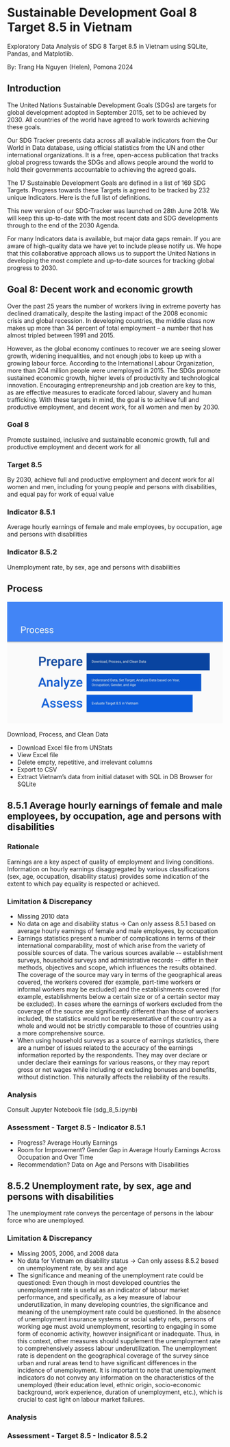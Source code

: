 # Sustainable Development Goal 8 Target 8.5 in Vietnam

Exploratory Data Analysis of SDG 8 Target 8.5 in Vietnam using SQLite, Pandas, and Matplotlib.

By: Trang Ha Nguyen (Helen), Pomona 2024

## Introduction

The United Nations Sustainable Development Goals (SDGs) are targets for global development adopted in September 2015, set to be achieved by 2030. All countries of the world have agreed to work towards achieving these goals.

Our SDG Tracker presents data across all available indicators from the Our World in Data database, using official statistics from the UN and other international organizations. It is a free, open-access publication that tracks global progress towards the SDGs and allows people around the world to hold their governments accountable to achieving the agreed goals.

The 17 Sustainable Development Goals are defined in a list of 169 SDG Targets. Progress towards these Targets is agreed to be tracked by 232 unique Indicators. Here is the full list of definitions.

This new version of our SDG-Tracker was launched on 28th June 2018. We will keep this up-to-date with the most recent data and SDG developments through to the end of the 2030 Agenda.

For many Indicators data is available, but major data gaps remain. If you are aware of high-quality data we have yet to include please notify us. We hope that this collaborative approach allows us to support the United Nations in developing the most complete and up-to-date sources for tracking global progress to 2030.

## Goal 8: Decent work and economic growth

Over the past 25 years the number of workers living in extreme poverty has declined dramatically, despite the lasting impact of the 2008 economic crisis and global recession. In developing countries, the middle class now makes up more than 34 percent of total employment – a number that has almost tripled between 1991 and 2015.

However, as the global economy continues to recover we are seeing slower growth, widening inequalities, and not enough jobs to keep up with a growing labour force. According to the International Labour Organization, more than 204 million people were unemployed in 2015.
The SDGs promote sustained economic growth, higher levels of productivity and technological innovation. Encouraging entrepreneurship and job creation are key to this, as are effective measures to eradicate forced labour, slavery and human trafficking. With these targets in mind, the goal is to achieve full and productive employment, and decent work, for all women and men by 2030.

### Goal 8
Promote sustained, inclusive and sustainable economic growth, full and productive employment and decent work for all

### Target 8.5
By 2030, achieve full and productive employment and decent work for all women and men, including for young people and persons with disabilities, and equal pay for work of equal value

### Indicator 8.5.1
Average hourly earnings of female and male employees, by occupation, age and persons with disabilities

### Indicator 8.5.2
Unemployment rate, by sex, age and persons with disabilities

## Process

![Process PAA](img/paa.jpg)

Download, Process, and Clean Data
- Download Excel file from UNStats
- View Excel file
- Delete empty, repetitive, and irrelevant columns
- Export to CSV 
- Extract Vietnam’s data from initial dataset with SQL in DB Browser for SQLite

## 8.5.1 Average hourly earnings of female and male employees, by occupation, age and persons with disabilities

### Rationale

Earnings are a key aspect of quality of employment and living conditions. Information on hourly earnings disaggregated by various classifications (sex, age, occupation, disability status) provides some indication of the extent to which pay equality is respected or achieved.

### Limitation & Discrepancy

- Missing 2010 data 
- No data on age and disability status → Can only assess 8.5.1 based on average hourly earnings of female and male employees, by occupation
- Earnings statistics present a number of complications in terms of their international comparability, most of which arise from the variety of possible sources of data. The various sources available -- establishment surveys, household surveys and administrative records -- differ in their methods, objectives and scope, which influences the results obtained. The coverage of the source may vary in terms of the geographical areas covered, the workers covered (for example, part-time workers or informal workers may be excluded) and the establishments covered (for example, establishments below a certain size or of a certain sector may be excluded). In cases where the earnings of workers excluded from the coverage of the source are significantly different than those of workers included, the statistics would not be representative of the country as a whole and would not be strictly comparable to those of countries using a more comprehensive source.
- When using household surveys as a source of earnings statistics, there are a number of issues related to the accuracy of the earnings information reported by the respondents. They may over declare or under declare their earnings for various reasons, or they may report gross or net wages while including or excluding bonuses and benefits, without distinction. This naturally affects the reliability of the results.

### Analysis
Consult Jupyter Notebook file (sdg_8_5.ipynb)

### Assessment - Target 8.5 - Indicator 8.5.1
- Progress? Average Hourly Earnings
- Room for Improvement? Gender Gap in Average Hourly Earnings Across Occupation and Over Time
- Recommendation? Data on Age and Persons with Disabilities

## 8.5.2 Unemployment rate, by sex, age and persons with disabilities

The unemployment rate conveys the percentage of persons in the labour force who are unemployed.

### Limitation & Discrepancy
- Missing 2005, 2006, and 2008 data
- No data for Vietnam on disability status → Can only assess 8.5.2 based on unemployment rate, by sex and age
- The significance and meaning of the unemployment rate could be questioned: Even though in most developed countries the unemployment rate is useful as an indicator of labour market performance, and specifically, as a key measure of labour underutilization, in many developing countries, the significance and meaning of the unemployment rate could be questioned. In the absence of unemployment insurance systems or social safety nets, persons of working age must avoid unemployment, resorting to engaging in some form of economic activity, however insignificant or inadequate. Thus, in this context, other measures should supplement the unemployment rate to comprehensively assess labour underutilization. The unemployment rate is dependent on the geographical coverage of the survey since urban and rural areas tend to have significant differences in the incidence of unemployment. It is important to note that unemployment indicators do not convey any information on the characteristics of the unemployed (their education level, ethnic origin, socio-economic background, work experience, duration of unemployment, etc.), which is crucial to cast light on labour market failures.

### Analysis

### Assessment - Target 8.5 - Indicator 8.5.2

